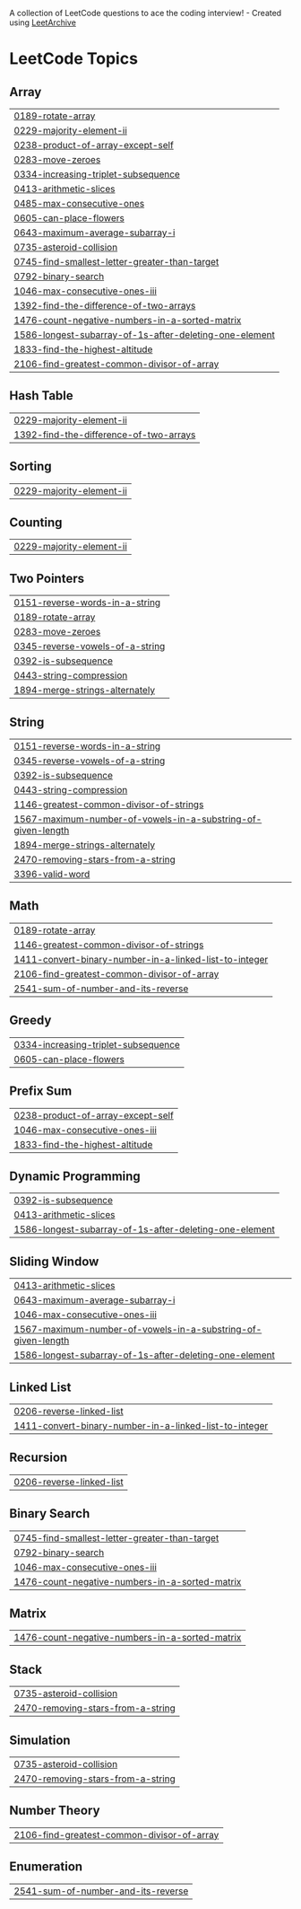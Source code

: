 A collection of LeetCode questions to ace the coding interview! - Created using [LeetArchive](https://github.com/anujlunawat/LeetArchive)


<!---LeetCode Topics Start-->
# LeetCode Topics
## Array
|  |
| ------- |
| [0189-rotate-array](https://github.com/Souravsasikumar/java_interview_question/tree/main/LeetCode/0189-rotate-array) |
| [0229-majority-element-ii](https://github.com/Souravsasikumar/java_interview_question/tree/main/LeetCode/0229-majority-element-ii) |
| [0238-product-of-array-except-self](https://github.com/Souravsasikumar/java_interview_question/tree/main/LeetCode/0238-product-of-array-except-self) |
| [0283-move-zeroes](https://github.com/Souravsasikumar/java_interview_question/tree/main/LeetCode/0283-move-zeroes) |
| [0334-increasing-triplet-subsequence](https://github.com/Souravsasikumar/java_interview_question/tree/main/LeetCode/0334-increasing-triplet-subsequence) |
| [0413-arithmetic-slices](https://github.com/Souravsasikumar/java_interview_question/tree/main/LeetCode/0413-arithmetic-slices) |
| [0485-max-consecutive-ones](https://github.com/Souravsasikumar/java_interview_question/tree/main/LeetCode/0485-max-consecutive-ones) |
| [0605-can-place-flowers](https://github.com/Souravsasikumar/java_interview_question/tree/main/LeetCode/0605-can-place-flowers) |
| [0643-maximum-average-subarray-i](https://github.com/Souravsasikumar/java_interview_question/tree/main/LeetCode/0643-maximum-average-subarray-i) |
| [0735-asteroid-collision](https://github.com/Souravsasikumar/java_interview_question/tree/main/LeetCode/0735-asteroid-collision) |
| [0745-find-smallest-letter-greater-than-target](https://github.com/Souravsasikumar/java_interview_question/tree/main/LeetCode/0745-find-smallest-letter-greater-than-target) |
| [0792-binary-search](https://github.com/Souravsasikumar/java_interview_question/tree/main/LeetCode/0792-binary-search) |
| [1046-max-consecutive-ones-iii](https://github.com/Souravsasikumar/java_interview_question/tree/main/LeetCode/1046-max-consecutive-ones-iii) |
| [1392-find-the-difference-of-two-arrays](https://github.com/Souravsasikumar/java_interview_question/tree/main/LeetCode/1392-find-the-difference-of-two-arrays) |
| [1476-count-negative-numbers-in-a-sorted-matrix](https://github.com/Souravsasikumar/java_interview_question/tree/main/LeetCode/1476-count-negative-numbers-in-a-sorted-matrix) |
| [1586-longest-subarray-of-1s-after-deleting-one-element](https://github.com/Souravsasikumar/java_interview_question/tree/main/LeetCode/1586-longest-subarray-of-1s-after-deleting-one-element) |
| [1833-find-the-highest-altitude](https://github.com/Souravsasikumar/java_interview_question/tree/main/LeetCode/1833-find-the-highest-altitude) |
| [2106-find-greatest-common-divisor-of-array](https://github.com/Souravsasikumar/java_interview_question/tree/main/LeetCode/2106-find-greatest-common-divisor-of-array) |
## Hash Table
|  |
| ------- |
| [0229-majority-element-ii](https://github.com/Souravsasikumar/java_interview_question/tree/main/LeetCode/0229-majority-element-ii) |
| [1392-find-the-difference-of-two-arrays](https://github.com/Souravsasikumar/java_interview_question/tree/main/LeetCode/1392-find-the-difference-of-two-arrays) |
## Sorting
|  |
| ------- |
| [0229-majority-element-ii](https://github.com/Souravsasikumar/java_interview_question/tree/main/LeetCode/0229-majority-element-ii) |
## Counting
|  |
| ------- |
| [0229-majority-element-ii](https://github.com/Souravsasikumar/java_interview_question/tree/main/LeetCode/0229-majority-element-ii) |
## Two Pointers
|  |
| ------- |
| [0151-reverse-words-in-a-string](https://github.com/Souravsasikumar/java_interview_question/tree/main/LeetCode/0151-reverse-words-in-a-string) |
| [0189-rotate-array](https://github.com/Souravsasikumar/java_interview_question/tree/main/LeetCode/0189-rotate-array) |
| [0283-move-zeroes](https://github.com/Souravsasikumar/java_interview_question/tree/main/LeetCode/0283-move-zeroes) |
| [0345-reverse-vowels-of-a-string](https://github.com/Souravsasikumar/java_interview_question/tree/main/LeetCode/0345-reverse-vowels-of-a-string) |
| [0392-is-subsequence](https://github.com/Souravsasikumar/java_interview_question/tree/main/LeetCode/0392-is-subsequence) |
| [0443-string-compression](https://github.com/Souravsasikumar/java_interview_question/tree/main/LeetCode/0443-string-compression) |
| [1894-merge-strings-alternately](https://github.com/Souravsasikumar/java_interview_question/tree/main/LeetCode/1894-merge-strings-alternately) |
## String
|  |
| ------- |
| [0151-reverse-words-in-a-string](https://github.com/Souravsasikumar/java_interview_question/tree/main/LeetCode/0151-reverse-words-in-a-string) |
| [0345-reverse-vowels-of-a-string](https://github.com/Souravsasikumar/java_interview_question/tree/main/LeetCode/0345-reverse-vowels-of-a-string) |
| [0392-is-subsequence](https://github.com/Souravsasikumar/java_interview_question/tree/main/LeetCode/0392-is-subsequence) |
| [0443-string-compression](https://github.com/Souravsasikumar/java_interview_question/tree/main/LeetCode/0443-string-compression) |
| [1146-greatest-common-divisor-of-strings](https://github.com/Souravsasikumar/java_interview_question/tree/main/LeetCode/1146-greatest-common-divisor-of-strings) |
| [1567-maximum-number-of-vowels-in-a-substring-of-given-length](https://github.com/Souravsasikumar/java_interview_question/tree/main/LeetCode/1567-maximum-number-of-vowels-in-a-substring-of-given-length) |
| [1894-merge-strings-alternately](https://github.com/Souravsasikumar/java_interview_question/tree/main/LeetCode/1894-merge-strings-alternately) |
| [2470-removing-stars-from-a-string](https://github.com/Souravsasikumar/java_interview_question/tree/main/LeetCode/2470-removing-stars-from-a-string) |
| [3396-valid-word](https://github.com/Souravsasikumar/java_interview_question/tree/main/LeetCode/3396-valid-word) |
## Math
|  |
| ------- |
| [0189-rotate-array](https://github.com/Souravsasikumar/java_interview_question/tree/main/LeetCode/0189-rotate-array) |
| [1146-greatest-common-divisor-of-strings](https://github.com/Souravsasikumar/java_interview_question/tree/main/LeetCode/1146-greatest-common-divisor-of-strings) |
| [1411-convert-binary-number-in-a-linked-list-to-integer](https://github.com/Souravsasikumar/java_interview_question/tree/main/LeetCode/1411-convert-binary-number-in-a-linked-list-to-integer) |
| [2106-find-greatest-common-divisor-of-array](https://github.com/Souravsasikumar/java_interview_question/tree/main/LeetCode/2106-find-greatest-common-divisor-of-array) |
| [2541-sum-of-number-and-its-reverse](https://github.com/Souravsasikumar/java_interview_question/tree/main/LeetCode/2541-sum-of-number-and-its-reverse) |
## Greedy
|  |
| ------- |
| [0334-increasing-triplet-subsequence](https://github.com/Souravsasikumar/java_interview_question/tree/main/LeetCode/0334-increasing-triplet-subsequence) |
| [0605-can-place-flowers](https://github.com/Souravsasikumar/java_interview_question/tree/main/LeetCode/0605-can-place-flowers) |
## Prefix Sum
|  |
| ------- |
| [0238-product-of-array-except-self](https://github.com/Souravsasikumar/java_interview_question/tree/main/LeetCode/0238-product-of-array-except-self) |
| [1046-max-consecutive-ones-iii](https://github.com/Souravsasikumar/java_interview_question/tree/main/LeetCode/1046-max-consecutive-ones-iii) |
| [1833-find-the-highest-altitude](https://github.com/Souravsasikumar/java_interview_question/tree/main/LeetCode/1833-find-the-highest-altitude) |
## Dynamic Programming
|  |
| ------- |
| [0392-is-subsequence](https://github.com/Souravsasikumar/java_interview_question/tree/main/LeetCode/0392-is-subsequence) |
| [0413-arithmetic-slices](https://github.com/Souravsasikumar/java_interview_question/tree/main/LeetCode/0413-arithmetic-slices) |
| [1586-longest-subarray-of-1s-after-deleting-one-element](https://github.com/Souravsasikumar/java_interview_question/tree/main/LeetCode/1586-longest-subarray-of-1s-after-deleting-one-element) |
## Sliding Window
|  |
| ------- |
| [0413-arithmetic-slices](https://github.com/Souravsasikumar/java_interview_question/tree/main/LeetCode/0413-arithmetic-slices) |
| [0643-maximum-average-subarray-i](https://github.com/Souravsasikumar/java_interview_question/tree/main/LeetCode/0643-maximum-average-subarray-i) |
| [1046-max-consecutive-ones-iii](https://github.com/Souravsasikumar/java_interview_question/tree/main/LeetCode/1046-max-consecutive-ones-iii) |
| [1567-maximum-number-of-vowels-in-a-substring-of-given-length](https://github.com/Souravsasikumar/java_interview_question/tree/main/LeetCode/1567-maximum-number-of-vowels-in-a-substring-of-given-length) |
| [1586-longest-subarray-of-1s-after-deleting-one-element](https://github.com/Souravsasikumar/java_interview_question/tree/main/LeetCode/1586-longest-subarray-of-1s-after-deleting-one-element) |
## Linked List
|  |
| ------- |
| [0206-reverse-linked-list](https://github.com/Souravsasikumar/java_interview_question/tree/main/LeetCode/0206-reverse-linked-list) |
| [1411-convert-binary-number-in-a-linked-list-to-integer](https://github.com/Souravsasikumar/java_interview_question/tree/main/LeetCode/1411-convert-binary-number-in-a-linked-list-to-integer) |
## Recursion
|  |
| ------- |
| [0206-reverse-linked-list](https://github.com/Souravsasikumar/java_interview_question/tree/main/LeetCode/0206-reverse-linked-list) |
## Binary Search
|  |
| ------- |
| [0745-find-smallest-letter-greater-than-target](https://github.com/Souravsasikumar/java_interview_question/tree/main/LeetCode/0745-find-smallest-letter-greater-than-target) |
| [0792-binary-search](https://github.com/Souravsasikumar/java_interview_question/tree/main/LeetCode/0792-binary-search) |
| [1046-max-consecutive-ones-iii](https://github.com/Souravsasikumar/java_interview_question/tree/main/LeetCode/1046-max-consecutive-ones-iii) |
| [1476-count-negative-numbers-in-a-sorted-matrix](https://github.com/Souravsasikumar/java_interview_question/tree/main/LeetCode/1476-count-negative-numbers-in-a-sorted-matrix) |
## Matrix
|  |
| ------- |
| [1476-count-negative-numbers-in-a-sorted-matrix](https://github.com/Souravsasikumar/java_interview_question/tree/main/LeetCode/1476-count-negative-numbers-in-a-sorted-matrix) |
## Stack
|  |
| ------- |
| [0735-asteroid-collision](https://github.com/Souravsasikumar/java_interview_question/tree/main/LeetCode/0735-asteroid-collision) |
| [2470-removing-stars-from-a-string](https://github.com/Souravsasikumar/java_interview_question/tree/main/LeetCode/2470-removing-stars-from-a-string) |
## Simulation
|  |
| ------- |
| [0735-asteroid-collision](https://github.com/Souravsasikumar/java_interview_question/tree/main/LeetCode/0735-asteroid-collision) |
| [2470-removing-stars-from-a-string](https://github.com/Souravsasikumar/java_interview_question/tree/main/LeetCode/2470-removing-stars-from-a-string) |
## Number Theory
|  |
| ------- |
| [2106-find-greatest-common-divisor-of-array](https://github.com/Souravsasikumar/java_interview_question/tree/main/LeetCode/2106-find-greatest-common-divisor-of-array) |
## Enumeration
|  |
| ------- |
| [2541-sum-of-number-and-its-reverse](https://github.com/Souravsasikumar/java_interview_question/tree/main/LeetCode/2541-sum-of-number-and-its-reverse) |
<!---LeetCode Topics End-->